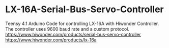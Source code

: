# LX-16A-Serial-Bus-Servo-Controller
Teensy 4.1 Arduino Code for controlling LX-16A with Hiwonder Controller. 
The controller uses 9600 baud rate and a custom protocol.  
https://www.hiwonder.com/products/serial-bus-servo-controller
https://www.hiwonder.com/products/lx-16a


